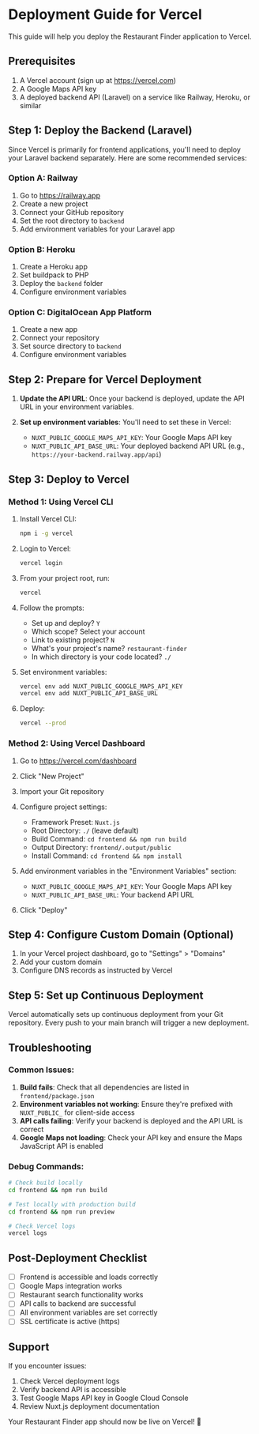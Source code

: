 # Deployment Guide for Vercel

This guide will help you deploy the Restaurant Finder application to Vercel.

## Prerequisites

1. A Vercel account (sign up at https://vercel.com)
2. A Google Maps API key
3. A deployed backend API (Laravel) on a service like Railway, Heroku, or similar

## Step 1: Deploy the Backend (Laravel)

Since Vercel is primarily for frontend applications, you'll need to deploy your Laravel backend separately. Here are some recommended services:

### Option A: Railway
1. Go to https://railway.app
2. Create a new project
3. Connect your GitHub repository
4. Set the root directory to `backend`
5. Add environment variables for your Laravel app

### Option B: Heroku
1. Create a Heroku app
2. Set buildpack to PHP
3. Deploy the `backend` folder
4. Configure environment variables

### Option C: DigitalOcean App Platform
1. Create a new app
2. Connect your repository
3. Set source directory to `backend`
4. Configure environment variables

## Step 2: Prepare for Vercel Deployment

1. **Update the API URL**: Once your backend is deployed, update the API URL in your environment variables.

2. **Set up environment variables**: You'll need to set these in Vercel:
   - `NUXT_PUBLIC_GOOGLE_MAPS_API_KEY`: Your Google Maps API key
   - `NUXT_PUBLIC_API_BASE_URL`: Your deployed backend API URL (e.g., `https://your-backend.railway.app/api`)

## Step 3: Deploy to Vercel

### Method 1: Using Vercel CLI

1. Install Vercel CLI:
   ```bash
   npm i -g vercel
   ```

2. Login to Vercel:
   ```bash
   vercel login
   ```

3. From your project root, run:
   ```bash
   vercel
   ```

4. Follow the prompts:
   - Set up and deploy? `Y`
   - Which scope? Select your account
   - Link to existing project? `N`
   - What's your project's name? `restaurant-finder`
   - In which directory is your code located? `./`

5. Set environment variables:
   ```bash
   vercel env add NUXT_PUBLIC_GOOGLE_MAPS_API_KEY
   vercel env add NUXT_PUBLIC_API_BASE_URL
   ```

6. Deploy:
   ```bash
   vercel --prod
   ```

### Method 2: Using Vercel Dashboard

1. Go to https://vercel.com/dashboard
2. Click "New Project"
3. Import your Git repository
4. Configure project settings:
   - Framework Preset: `Nuxt.js`
   - Root Directory: `./` (leave default)
   - Build Command: `cd frontend && npm run build`
   - Output Directory: `frontend/.output/public`
   - Install Command: `cd frontend && npm install`

5. Add environment variables in the "Environment Variables" section:
   - `NUXT_PUBLIC_GOOGLE_MAPS_API_KEY`: Your Google Maps API key
   - `NUXT_PUBLIC_API_BASE_URL`: Your backend API URL

6. Click "Deploy"

## Step 4: Configure Custom Domain (Optional)

1. In your Vercel project dashboard, go to "Settings" > "Domains"
2. Add your custom domain
3. Configure DNS records as instructed by Vercel

## Step 5: Set up Continuous Deployment

Vercel automatically sets up continuous deployment from your Git repository. Every push to your main branch will trigger a new deployment.

## Troubleshooting

### Common Issues:

1. **Build fails**: Check that all dependencies are listed in `frontend/package.json`
2. **Environment variables not working**: Ensure they're prefixed with `NUXT_PUBLIC_` for client-side access
3. **API calls failing**: Verify your backend is deployed and the API URL is correct
4. **Google Maps not loading**: Check your API key and ensure the Maps JavaScript API is enabled

### Debug Commands:

```bash
# Check build locally
cd frontend && npm run build

# Test locally with production build
cd frontend && npm run preview

# Check Vercel logs
vercel logs
```

## Post-Deployment Checklist

- [ ] Frontend is accessible and loads correctly
- [ ] Google Maps integration works
- [ ] Restaurant search functionality works
- [ ] API calls to backend are successful
- [ ] All environment variables are set correctly
- [ ] SSL certificate is active (https)

## Support

If you encounter issues:
1. Check Vercel deployment logs
2. Verify backend API is accessible
3. Test Google Maps API key in Google Cloud Console
4. Review Nuxt.js deployment documentation

Your Restaurant Finder app should now be live on Vercel! 🎉 